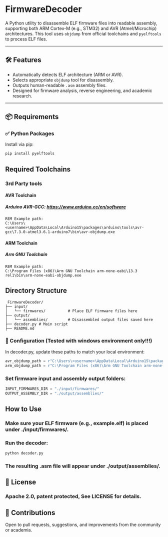 # FirmwareDecoder

A Python utility to disassemble ELF firmware files into readable assembly, supporting both ARM Cortex-M (e.g., STM32) and AVR (Atmel/Microchip) architectures. This tool uses `objdump` from official toolchains and `pyelftools` to process ELF files.

---

## 🛠 Features

- Automatically detects ELF architecture (ARM or AVR).
- Selects appropriate `objdump` tool for disassembly.
- Outputs human-readable `.asm` assembly files.
- Designed for firmware analysis, reverse engineering, and academic research.

---

## 📦 Requirements

### ✅ Python Packages

Install via pip:

```bash
pip install pyelftools
```

## Required Toolchains
### 3rd Party tools

#### AVR Toolchain
##### Arduino AVR-GCC: https://www.arduino.cc/en/software
```command shell
REM Example path:
C:\Users\<username>\AppData\Local\Arduino15\packages\arduino\tools\avr-gcc\7.3.0-atmel3.6.1-arduino7\bin\avr-objdump.exe
```

#### ARM Toolchain
##### Arm GNU Toolchain
```command shell
REM Example path:
C:\Program Files (x86)\Arm GNU Toolchain arm-none-eabi\13.3 rel1\bin\arm-none-eabi-objdump.exe
```

## Directory Structure
```command shell
 FirmwareDecoder/
├── input/
│   └── firmwares/          # Place ELF firmware files here
├── output/
│   └── assemblies/         # Disassembled output files saved here
├── decoder.py # Main script
├── README.md
```

### 🔧 Configuration (Tested with windows environment only!!!)
In decoder.py, update these paths to match your local environment:

```python
avr_objdump_path = r"C:\Users\<username>\AppData\Local\Arduino15\packages\arduino\tools\avr-gcc\7.3.0-atmel3.6.1-arduino7\bin\avr-objdump.exe"
arm_objdump_path = r"C:\Program Files (x86)\Arm GNU Toolchain arm-none-eabi\13.3 rel1\bin\arm-none-eabi-objdump.exe"
```

### Set firmware input and assembly output folders:
```python
INPUT_FIRMWARES_DIR = "./input/firmwares/"
OUTPUT_ASSEMBLY_DIR = "./output/assemblies/"
```

## How to Use
### Make sure your ELF firmware (e.g., example.elf) is placed under ./input/firmwares/.
### Run the decoder:
```bash
python decoder.py
```
### The resulting .asm file will appear under ./output/assemblies/.

## 📜 License
### Apache 2.0, patent protected, See LICENSE for details.

## 🤝 Contributions
Open to pull requests, suggestions, and improvements from the community or academia.


